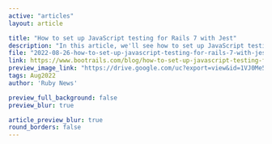 ```yaml
---
active: "articles"
layout: article

title: "How to set up JavaScript testing for Rails 7 with Jest"
description: "In this article, we'll see how to set up JavaScript testing, with Jest, for a brand new Rails 7 project."
file: "2022-08-26-how-to-set-up-javascript-testing-for-rails-7-with-jest.md"
link: https://www.bootrails.com/blog/how-to-set-up-javascript-testing-for-rails-7-with-jest/
preview_image_link: "https://drive.google.com/uc?export=view&id=1VJ0Me5BaI8JbS1PSkKQ5aeXmMmXKQ4dR"
tags: Aug2022
author: 'Ruby News'

preview_full_background: false
preview_blur: true

article_preview_blur: true
round_borders: false
---
```

